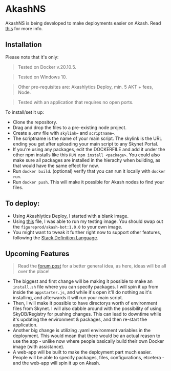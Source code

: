 # AkashNS
AkashNS is being developed to make deployments easier on Akash. Read [this](https://forum.akash.network/t/akashns-making-node-js-deployments-easier/916) for more info.

## Installation
Please note that it's only:
> Tested on Docker v.20.10.5.

> Tested on Windows 10.

> Other pre-requisites are: Akashlytics Deploy, min. 5 AKT + fees, Node.

> Tested with an application that requires no open ports.

To install/set it up:
 - Clone the repository.
 - Drag and drop the files to a pre-existing node project.
 - Create a .env file with `skylink=` and `scriptname=`.
 - The scriptname is the name of your main script. The skylink is the URL ending you get after uploading your main script to any Skynet Portal.
 - If you're using any packages, edit the DOCKERFILE and add it under the other npm installs like this `RUN npm install <package>`. You could also make sure all packages are installed in the hierachy when building, as that would have the same effect for now.
 - Run `docker build`. (optional) verify that you can run it locally with `docker run`.
 - Run `docker push`. This will make it possible for Akash nodes to find your files.

## To deploy:
 - Using Akashlytics Deploy, I started with a blank image.
 - Using [this](https://github.com/figurestudios/AkashNS/blob/main/deploy.yaml) file, I was able to run my testing image. You should swap out the `figureprod/akash-bot:1.0.0` to your own image.
 - You might want to tweak it further right now to support other features, following the [Stack Definition Language](https://docs.akash.network/sdl).

## Upcoming Features
> Read the [forum post](https://forum.akash.network/t/akashns-making-node-js-deployments-easier/916) for a better general idea, as here, ideas will be all over the place!

 - The biggest and first change will be making it possible to make an `install.sh` file where you can specify packages. I will spin it up from inside the `appstarter.js`, and while it's open it'll do nothing as it's installing, and afterwards it will run your main script.
 - Then, I will make it possible to have directorys worth of environment files from Skynet. I will also dabble around with the possibility of using SkyDB/Registry for pushing changes. This can lead to downtime while it's updating the environment & packages, and then re-start the application.
 - Another big change is utilizing .yaml environment variables in the deployment. This would mean that there would be an actual reason to use the app - unlike now where people basically build their own Docker image (with assistance).
 - A web-app will be built to make the deployment part much easier. People will be able to specify packages, files, configurations, etcetera - and the web-app will spin it up on Akash.
